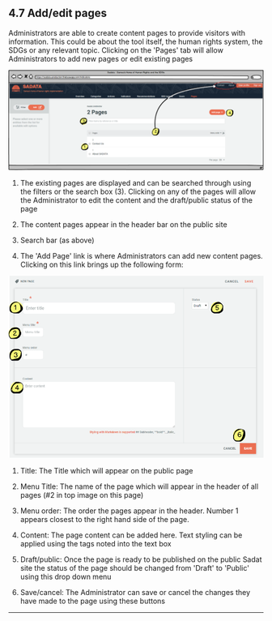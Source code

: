 ## 4.7 Add/edit pages

Administrators are able to create content pages to provide visitors with information. This could be about the tool itself, the human rights system, the SDGs or any relevant topic. Clicking on the 'Pages' tab will allow Administrators to add new pages or edit existing pages

![](../assets/Pages.png)

1. The existing pages are displayed and can be searched through using the filters or the search box \(3\). Clicking on any of the pages will allow the Administrator to edit the content and the draft/public status of the page

2. The content pages appear in the header bar on the public site

3. Search bar \(as above\)

4. The 'Add Page'  link is where Administrators can add new content pages. Clicking on this link brings up the following form:

![](../assets/New_Page.png)

1. Title: The Title which will appear on the public page

2. Menu Title: The name of the page which will appear in the header of all pages \(\#2 in top image on this page\)

3. Menu order: The order the pages appear in the header. Number 1 appears closest to the right hand side of the page.

4. Content: The page content can be added here. Text styling can be applied using the tags noted into the text box

5. Draft/public: Once the page is ready to be published on the public Sadat site the status of the page should be changed from 'Draft' to 'Public' using this drop down menu

6. Save/cancel: The Administrator can save or cancel the changes they have made to the page using these buttons

---
